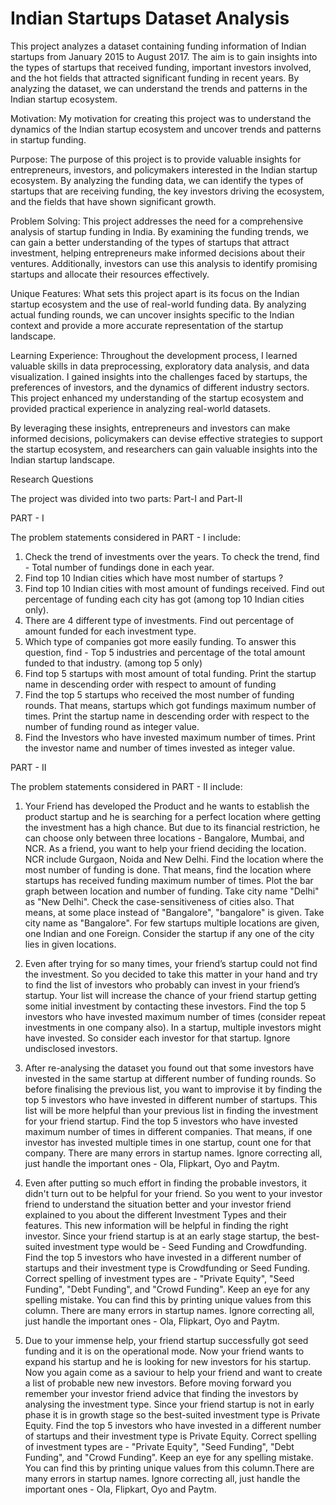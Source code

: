 # Indian Startups Dataset Analysis

This project analyzes a dataset containing funding information of Indian startups from January 2015 to August 2017. The aim is to gain insights into the types of startups that received funding, important investors involved, and the hot fields that attracted significant funding in recent years. By analyzing the dataset, we can understand the trends and patterns in the Indian startup ecosystem.

Motivation: My motivation for creating this project was to understand the dynamics of the Indian startup ecosystem and uncover trends and patterns in startup funding.

Purpose: The purpose of this project is to provide valuable insights for entrepreneurs, investors, and policymakers interested in the Indian startup ecosystem. By analyzing the funding data, we can identify the types of startups that are receiving funding, the key investors driving the ecosystem, and the fields that have shown significant growth.

Problem Solving: This project addresses the need for a comprehensive analysis of startup funding in India. By examining the funding trends, we can gain a better understanding of the types of startups that attract investment, helping entrepreneurs make informed decisions about their ventures. Additionally, investors can use this analysis to identify promising startups and allocate their resources effectively.

Unique Features: What sets this project apart is its focus on the Indian startup ecosystem and the use of real-world funding data. By analyzing actual funding rounds, we can uncover insights specific to the Indian context and provide a more accurate representation of the startup landscape.

Learning Experience: Throughout the development process, I learned valuable skills in data preprocessing, exploratory data analysis, and data visualization. I gained insights into the challenges faced by startups, the preferences of investors, and the dynamics of different industry sectors. This project enhanced my understanding of the startup ecosystem and provided practical experience in analyzing real-world datasets.

By leveraging these insights, entrepreneurs and investors can make informed decisions, policymakers can devise effective strategies to support the startup ecosystem, and researchers can gain valuable insights into the Indian startup landscape.

Research Questions

The project was divided into two parts: Part-I and Part-II

PART - I

The problem statements considered in PART - I include:

1. Check the trend of investments over the years. To check the trend, find - Total number of fundings done in each year.
2. Find top 10 Indian cities which have most number of startups ?
3. Find top 10 Indian cities with most amount of fundings received. Find out percentage of funding each city has got (among top 10 Indian cities only).
4. There are 4 different type of investments. Find out percentage of amount funded for each investment type.
5. Which type of companies got more easily funding. To answer this question, find - Top 5 industries and percentage of the total amount funded to that industry. (among top 5 only)
6. Find top 5 startups with most amount of total funding. Print the startup name in descending order with respect to amount of funding
7. Find the top 5 startups who received the most number of funding rounds. That means, startups which got fundings maximum number of times. Print the startup name in descending order with respect to the number of funding round as integer value.
8. Find the Investors who have invested maximum number of times. Print the investor name and number of times invested as integer value.

PART - II

The problem statements considered in PART - II include:

1. Your Friend has developed the Product and he wants to establish the product startup and he is searching for a perfect location where getting the investment has a high chance. But due to its financial restriction, he can choose only between three locations - Bangalore, Mumbai, and NCR. As a friend, you want to help your friend deciding the location. NCR include Gurgaon, Noida and New Delhi. Find the location where the most number of funding is done. That means, find the location where startups has received funding maximum number of times. Plot the bar graph between location and number of funding. Take city name "Delhi" as "New Delhi". Check the case-sensitiveness of cities also. That means, at some place instead of "Bangalore", "bangalore" is given. Take city name as "Bangalore". For few startups multiple locations are given, one Indian and one Foreign. Consider the startup if any one of the city lies in given locations.

2. Even after trying for so many times, your friend’s startup could not find the investment. So you decided to take this matter in your hand and try to find the list of investors who probably can invest in your friend’s startup. Your list will increase the chance of your friend startup getting some initial investment by contacting these investors. Find the top 5 investors who have invested maximum number of times (consider repeat investments in one company also). In a startup, multiple investors might have invested. So consider each investor for that startup. Ignore undisclosed investors.

3. After re-analysing the dataset you found out that some investors have invested in the same startup at different number of funding rounds. So before finalising the previous list, you want to improvise it by finding the top 5 investors who have invested in different number of startups. This list will be more helpful than your previous list in finding the investment for your friend startup. Find the top 5 investors who have invested maximum number of times in different companies. That means, if one investor has invested multiple times in one startup, count one for that company. There are many errors in startup names. Ignore correcting all, just handle the important ones - Ola, Flipkart, Oyo and Paytm.

4. Even after putting so much effort in finding the probable investors, it didn't turn out to be helpful for your friend. So you went to your investor friend to understand the situation better and your investor friend explained to you about the different Investment Types and their features. This new information will be helpful in finding the right investor. Since your friend startup is at an early stage startup, the best-suited investment type would be - Seed Funding and Crowdfunding. Find the top 5 investors who have invested in a different number of startups and their investment type is Crowdfunding or Seed Funding. Correct spelling of investment types are - "Private Equity", "Seed Funding", "Debt Funding", and "Crowd Funding". Keep an eye for any spelling mistake. You can find this by printing unique values from this column. There are many errors in startup names. Ignore correcting all, just handle the important ones - Ola, Flipkart, Oyo and Paytm.

5. Due to your immense help, your friend startup successfully got seed funding and it is on the operational mode. Now your friend wants to expand his startup and he is looking for new investors for his startup. Now you again come as a saviour to help your friend and want to create a list of probable new new investors. Before moving forward you remember your investor friend advice that finding the investors by analysing the investment type. Since your friend startup is not in early phase it is in growth stage so the best-suited investment type is Private Equity. Find the top 5 investors who have invested in a different number of startups and their investment type is Private Equity. Correct spelling of investment types are - "Private Equity", "Seed Funding", "Debt Funding", and "Crowd Funding". Keep an eye for any spelling mistake. You can find this by printing unique values from this column.There are many errors in startup names. Ignore correcting all, just handle the important ones - Ola, Flipkart, Oyo and Paytm.



